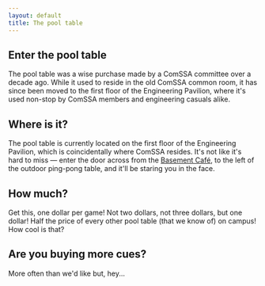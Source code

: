 ```yaml
---
layout: default
title: The pool table
---
```


## Enter the pool table

The pool table was a wise purchase made by a ComSSA committee over a decade ago.
While it used to reside in the old ComSSA common room, it has since been moved
to the first floor of the Engineering Pavilion, where it's used non-stop by
ComSSA members and engineering casuals alike.

## Where is it?

The pool table is currently located on the first floor of the Engineering
Pavilion, which is coincidentally where ComSSA resides. It's not like it's hard
to miss — enter the door across from the [Basement Café][basement], to the left
of the outdoor ping-pong table, and it'll be staring you in the face.

[basement]: https://www.guild.curtin.edu.au/Common/ContentWM.aspx?CID=69

## How much?

Get this, one dollar per game! Not two dollars, not three dollars, but one
dollar! Half the price of every other pool table (that we know of) on campus!
How cool is that?

## Are you buying more cues?

More often than we'd like but, hey...
